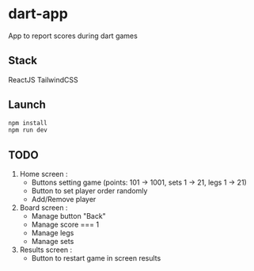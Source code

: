 # dart-app
App to report scores during dart games

## Stack
ReactJS TailwindCSS

## Launch
```sh
npm install
npm run dev
```

## TODO
1. Home screen :
    - Buttons setting game (points: 101 -> 1001, sets 1 -> 21, legs 1 -> 21)
    - Button to set player order randomly
    - Add/Remove player
2. Board screen : 
    - Manage button "Back"
    - Manage score === 1
    - Manage legs
    - Manage sets
3. Results screen :
    - Button to restart game in screen results
